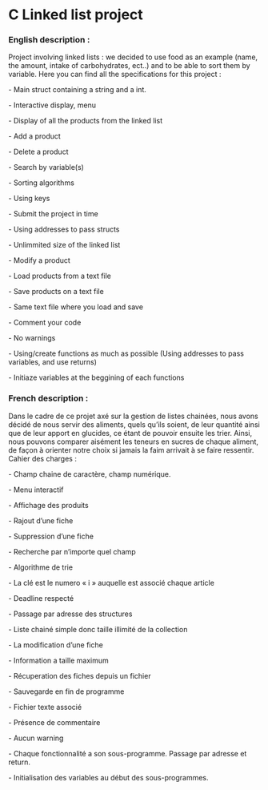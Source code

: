 # C Linked list project 

<h3>English description : </h3>
<p>Project involving linked lists : we decided to use food as an example (name, the amount, intake of carbohydrates, ect..) and to be able to sort them by variable.
Here you can find all the specifications for this project :</p>

<p>  - Main struct containing a string and a int.</p>
<p>  - Interactive display, menu </p>
<p>  - Display of all the products from the linked list</p>
<p>  - Add a product </p>
<p>  - Delete a product</p>  
<p>  - Search by variable(s) </p>
<p>  - Sorting algorithms</p>
<p>  - Using keys</p>
<p>  - Submit the project in time</p>
<p>  - Using addresses to pass structs</p>
<p>  - Unlimmited size of the linked list</p>
<p>  - Modify a product</p>
<p>  - Load products from a text file</p>
<p>  - Save products on a text file</p>
<p>  - Same text file where you load and save</p>
<p>  - Comment your code</p>
<p>  - No warnings</p>
<p>  - Using/create functions as much as possible (Using addresses to pass variables, and use returns)</p>
<p>  - Initiaze variables at the beggining of each functions</p>

<h3>French description : </h3>
<p>Dans le cadre de ce projet axé sur la gestion de listes chainées, nous avons décidé de nous servir des aliments, quels qu’ils soient, de leur quantité ainsi que de leur apport en glucides, ce étant de pouvoir ensuite les trier.
Ainsi, nous pouvons comparer aisément les teneurs en sucres de chaque aliment, de façon à orienter notre choix si jamais la faim arrivait à se faire ressentir. Cahier des charges : </p>

<p>  - Champ chaine de caractère, champ numérique.</p>
<p>  - Menu interactif </p>
<p>  - Affichage des produits</p>
<p>  - Rajout d’une fiche </p>
<p>  - Suppression d’une fiche</p>  
<p>  - Recherche par n’importe quel champ</p>
<p>  - Algorithme de trie</p>
<p>  - La clé est le numero « i » auquelle est associé chaque article</p>
<p>  - Deadline respecté </p>
<p>  - Passage par adresse des structures</p>
<p>  - Liste chainé simple donc taille illimité de la collection</p>
<p>  - La modification d’une fiche</p>
<p>  - Information a taille maximum</p>
<p>  - Récuperation des fiches depuis un fichier</p>
<p>  - Sauvegarde en fin de programme</p>
<p>  - Fichier texte associé</p>
<p>  - Présence de commentaire</p>
<p>  - Aucun warning </p>
<p>  - Chaque fonctionnalité a son sous-programme. Passage par adresse et return. </p>
<p>  - Initialisation des variables au début des sous-programmes.</p>
 
 
	 
   

